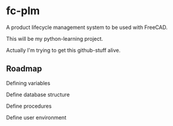 # fc-plm
A product lifecycle management system to be used with FreeCAD.

This will be my python-learning project.

Actually I'm trying to get this github-stuff alive.

## Roadmap
 Defining variables
 
 Define database structure
 
 Define procedures
 
 Define user environment
 
 
